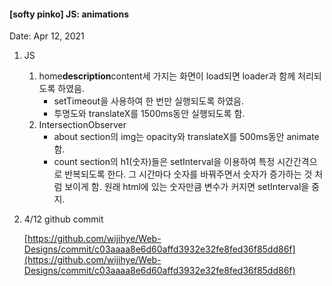#### [softy pinko] JS: animations

Date: Apr 12, 2021

1. JS

   1. home**description**content세 가지는 화면이 load되면 loader과 함께 처리되도록 하였음.
      - setTimeout을 사용하여 한 번만 실행되도록 하였음.
      - 투명도와 translateX를 1500ms동안 실행되도록 함.
   2. IntersectionObserver
      - about section의 img는 opacity와 translateX를 500ms동안 animate함.
      - count section의 h1(숫자)들은 setInterval을 이용하여 특정 시간간격으로 반복되도록 한다. 그 시간마다 숫자를 바꿔주면서 숫자가 증가하는 것 처럼 보이게 함. 원래 html에 있는 숫자만큼 변수가 커지면 setInterval을 중지.

2. 4/12 github commit

   [https://github.com/wijihye/Web-Designs/commit/c03aaaa8e6d60affd3932e32fe8fed36f85dd86f](https://github.com/wijihye/Web-Designs/commit/c03aaaa8e6d60affd3932e32fe8fed36f85dd86f)
